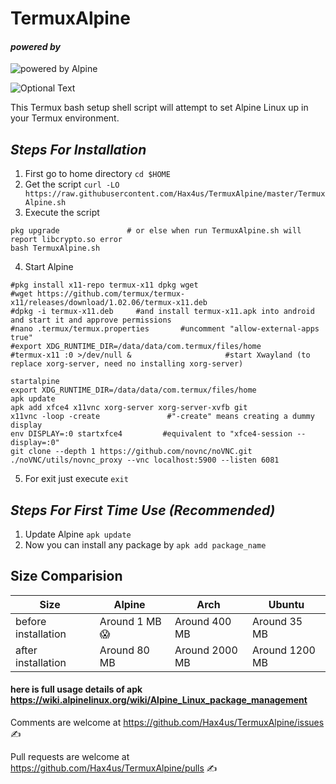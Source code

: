 # TermuxAlpine

#### _powered by_

![powered by Alpine](../master/docs/images/alpinelinux-logo.svg)

![Optional Text](../master/docs/images/ss.png)


This Termux bash setup shell script will attempt to set Alpine Linux up in your Termux environment.

## _Steps For Installation_
1. First go to home directory
`cd $HOME`
2. Get the script
`curl -LO https://raw.githubusercontent.com/Hax4us/TermuxAlpine/master/TermuxAlpine.sh`
3. Execute the script
```
pkg upgrade               # or else when run TermuxAlpine.sh will report libcrypto.so error
bash TermuxAlpine.sh
```
4. Start Alpine
```
#pkg install x11-repo termux-x11 dpkg wget
#wget https://github.com/termux/termux-x11/releases/download/1.02.06/termux-x11.deb
#dpkg -i termux-x11.deb     #and install termux-x11.apk into android and start it and approve permissions
#nano .termux/termux.properties       #uncomment "allow-external-apps true"
#export XDG_RUNTIME_DIR=/data/data/com.termux/files/home
#termux-x11 :0 >/dev/null &                     #start Xwayland (to replace xorg-server, need no installing xorg-server)

startalpine
export XDG_RUNTIME_DIR=/data/data/com.termux/files/home
apk update
apk add xfce4 x11vnc xorg-server xorg-server-xvfb git
x11vnc -loop -create               #"-create" means creating a dummy display
env DISPLAY=:0 startxfce4         #equivalent to "xfce4-session --display=:0"
git clone --depth 1 https://github.com/novnc/noVNC.git
./noVNC/utils/novnc_proxy --vnc localhost:5900 --listen 6081
```
5. For exit just execute
`exit`

## _Steps For First Time Use (Recommended)_
1. Update Alpine
`apk update`
2. Now you can install any package by
`apk add package_name`

## Size Comparision
Size  | Alpine  | Arch | Ubuntu
--- | --- | --- | ---
before installation | Around 1 MB 😱  | Around 400 MB | Around 35 MB
after installation | Around 80 MB | Around 2000 MB | Around 1200 MB

#### here is full usage details of apk https://wiki.alpinelinux.org/wiki/Alpine_Linux_package_management


Comments are welcome at https://github.com/Hax4us/TermuxAlpine/issues ✍

Pull requests are welcome at https://github.com/Hax4us/TermuxAlpine/pulls ✍
